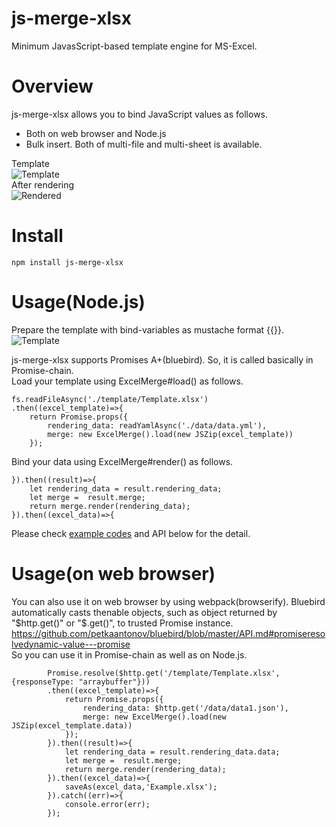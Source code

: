 # js-merge-xlsx
Minimum JavasScript-based template engine for MS-Excel.  

# Overview

js-merge-xlsx allows you to bind JavaScript values as follows.  

- Both on web browser and Node.js
- Bulk insert. Both of multi-file and multi-sheet is available.

Template  
![Template](https://raw.githubusercontent.com/hagasatoshi/js-merge-xlsx/master/image/before2.png)  
After rendering  
![Rendered](https://raw.githubusercontent.com/hagasatoshi/js-merge-xlsx/master/image/after.png)  

# Install

```
npm install js-merge-xlsx
```

# Usage(Node.js)

Prepare the template with bind-variables as mustache format {{}}.
![Template](https://raw.githubusercontent.com/hagasatoshi/js-merge-xlsx/master/image/before2.png)  

js-merge-xlsx supports Promises A+(bluebird). So, it is called basically in Promise-chain.  
Load your template using ExcelMerge#load() as follows.

```
fs.readFileAsync('./template/Template.xlsx')
.then((excel_template)=>{
    return Promise.props({
        rendering_data: readYamlAsync('./data/data.yml'),
        merge: new ExcelMerge().load(new JSZip(excel_template))
    });
```

Bind your data using ExcelMerge#render() as follows.
```
}).then((result)=>{
    let rendering_data = result.rendering_data;
    let merge =  result.merge;
    return merge.render(rendering_data);
}).then((excel_data)=>{
```

Please check [example codes](https://github.com/hagasatoshi/js-merge-xlsx/tree/master/example/1_node) and API below for the detail.

# Usage(on web browser)

You can also use it on web browser by using webpack(browserify). 
Bluebird automatically casts thenable objects, such as object returned by "$http.get()" or "$.get()", to trusted Promise instance. https://github.com/petkaantonov/bluebird/blob/master/API.md#promiseresolvedynamic-value---promise  
So you can use it in Promise-chain as well as on Node.js.  

```
        Promise.resolve($http.get('/template/Template.xlsx', {responseType: "arraybuffer"}))
        .then((excel_template)=>{
            return Promise.props({
                rendering_data: $http.get('/data/data1.json'),
                merge: new ExcelMerge().load(new JSZip(excel_template.data))
            });
        }).then((result)=>{
            let rendering_data = result.rendering_data.data;
            let merge =  result.merge;
            return merge.render(rendering_data);
        }).then((excel_data)=>{
            saveAs(excel_data,'Example.xlsx');
        }).catch((err)=>{
            console.error(err);
        });
```


